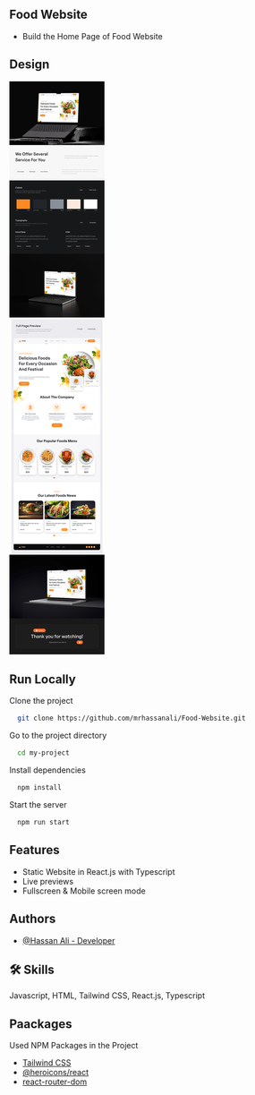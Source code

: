 ## Food Website
- Build the Home Page of Food Website
## Design

![Food Website](https://raw.githubusercontent.com/mrhassanali/Food-Website/main/Design/design.png)

## Run Locally

Clone the project

```bash
  git clone https://github.com/mrhassanali/Food-Website.git
```

Go to the project directory

```bash
  cd my-project
```

Install dependencies

```bash
  npm install
```

Start the server

```bash
  npm run start
```


## Features

- Static Website in React.js with Typescript
- Live previews
- Fullscreen & Mobile screen mode 


## Authors

- [@Hassan Ali - Developer](https://www.github.com/mrhassanali)

## 🛠 Skills
Javascript, HTML, Tailwind CSS, React.js, Typescript


## Paackages

Used NPM Packages in the Project

- [Tailwind CSS](https://tailwindcss.com/docs/installation)
- [@heroicons/react](https://www.npmjs.com/package/@heroicons/react)
- [react-router-dom](https://www.npmjs.com/package/react-router-dom)